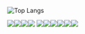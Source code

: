 ![Top Langs](https://github-readme-stats.vercel.app/api/top-langs/?username=rhakdkrehd&layout=compact&theme=graywhite)

<img src="https://img.shields.io/badge/HTML-E34F26?style=flat-square&amp;logo=HTML5&amp;logoColor=white&amp;" /><img src="https://img.shields.io/badge/CSS-1572B6?style=flat-square&amp;logo=CSS3&amp;logoColor=white&amp;" /><img src="https://img.shields.io/badge/JavaScript-F7DF1E?style=flat-square&amp;logo=JavaScript&amp;logoColor=white&amp;" /><img src="https://img.shields.io/badge/JQuery-0769AD?style=flat-square&amp;logo=JQuery&amp;logoColor=white&amp;" /> <img src="https://img.shields.io/badge/TypeScript-3178C6?style=flat-square&amp;logo=TypeScript&amp;logoColor=white&amp;" /><img src="https://img.shields.io/badge/React.js-61DAFB?style=flat-square&amp;logo=React&amp;logoColor=white&amp;" /><img src="https://img.shields.io/badge/Next.js-000000?style=flat-square&amp;logo=Next.js&amp;logoColor=white&amp;" /><img src="https://img.shields.io/badge/PhotoShop-31A8FF?style=flat-square&amp;logo=Adobe Photoshop&amp;logoColor=white&amp;" /><img src="https://img.shields.io/badge/Illustrator-FF9A00?style=flat-square&amp;logo=Adobe Illustrator&amp;logoColor=white&amp;" /><img src="https://img.shields.io/badge/XD-FF61F6?style=flat-square&amp;logo=Adobe XD&amp;logoColor=white&amp;" />
